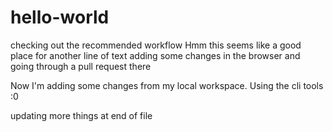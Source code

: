 # hello-world
checking out the recommended workflow
Hmm this seems like a good place for another line of text
adding some changes in the browser and going through a pull request there

Now I'm adding some changes from my local workspace. Using the cli tools :0

updating more things at end of file
